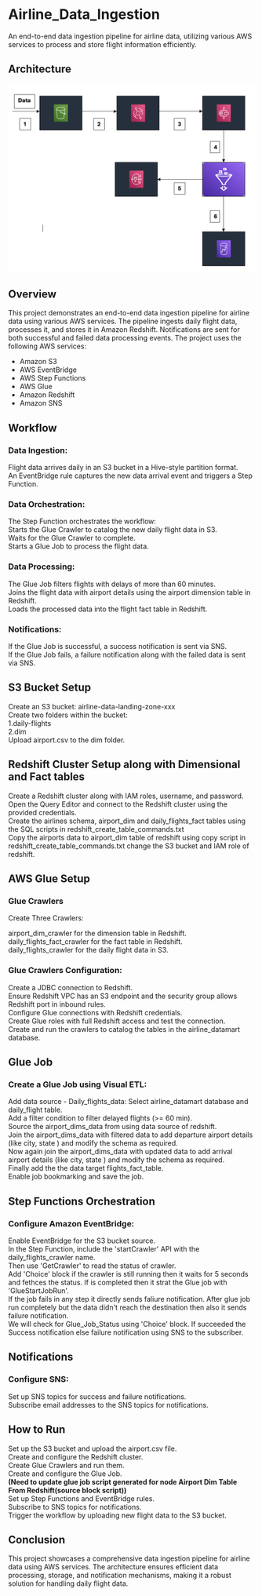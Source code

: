# Airline_Data_Ingestion
An end-to-end data ingestion pipeline for airline data, utilizing various AWS services to process and store flight information efficiently.

## Architecture

![Architecture](/Architecture.png)

## Overview
This project demonstrates an end-to-end data ingestion pipeline for airline data using various AWS services. The pipeline ingests daily flight data, processes it, and stores it in Amazon Redshift. Notifications are sent for both successful and failed data processing events. The project uses the following AWS services:

* Amazon S3
* AWS EventBridge
* AWS Step Functions
* AWS Glue
* Amazon Redshift
* Amazon SNS

## Workflow
### Data Ingestion:

Flight data arrives daily in an S3 bucket in a Hive-style partition format.  
An EventBridge rule captures the new data arrival event and triggers a Step Function.

### Data Orchestration:

The Step Function orchestrates the workflow:  
Starts the Glue Crawler to catalog the new daily flight data in S3.  
Waits for the Glue Crawler to complete.  
Starts a Glue Job to process the flight data.  

### Data Processing:

The Glue Job filters flights with delays of more than 60 minutes.  
Joins the flight data with airport details using the airport dimension table in Redshift.  
Loads the processed data into the flight fact table in Redshift.  

### Notifications:

If the Glue Job is successful, a success notification is sent via SNS.  
If the Glue Job fails, a failure notification along with the failed data is sent via SNS.  

## S3 Bucket Setup
Create an S3 bucket: airline-data-landing-zone-xxx  
Create two folders within the bucket:  
1.daily-flights  
2.dim  
Upload airport.csv to the dim folder.

## Redshift Cluster Setup along with Dimensional and Fact tables
Create a Redshift cluster along with IAM roles, username, and password. <br>
Open the Query Editor and connect to the Redshift cluster using the provided credentials. <br>
Create the airlines schema, airport_dim and daily_flights_fact tables using the SQL scripts in redshift_create_table_commands.txt <br>
Copy the airports data to airport_dim table of redshift using copy script in redshift_create_table_commands.txt change the S3 bucket and IAM role of redshift.

## AWS Glue Setup
### Glue Crawlers
Create Three Crawlers:

airport_dim_crawler for the dimension table in Redshift.  
daily_flights_fact_crawler for the fact table in Redshift.  
daily_flights_crawler for the daily flight data in S3.  

### Glue Crawlers Configuration:
Create a JDBC connection to Redshift.  
Ensure Redshift VPC has an S3 endpoint and the security group allows Redshift port in inbound rules.  
Configure Glue connections with Redshift credentials.  
Create Glue roles with full Redshift access and test the connection.  
Create and run the crawlers to catalog the tables in the airline_datamart database.  

## Glue Job
### Create a Glue Job using Visual ETL:
Add data source - Daily_flights_data: Select airline_datamart database and daily_flight table.  
Add a filter condition to filter delayed flights (>= 60 min).  
Source the airport_dims_data from using data source of redshift.  
Join the airport_dims_data with filtered data to add departure airport details (like city, state ) and modify the schema as required.  
Now again join the airport_dims_data with updated data to add arrival airport details (like city, state ) and modify the schema as required.  
Finally add the the data target flights_fact_table.  
Enable job bookmarking and save the job.  

## Step Functions Orchestration
### Configure Amazon EventBridge:
Enable EventBridge for the S3 bucket source.  
In the Step Function, include the 'startCrawler' API with the daily_flights_crawler name.  
Then use 'GetCrawler' to read the status of crawler.  
Add 'Choice' block if the crawler is still running then it waits for 5 seconds and fethces the status. If is completed then it strat the Glue job with 'GlueStartJobRun'.  
If the job fails in any step it directly sends faliure notification. After glue job run completely but the data didn't reach the destination then also it sends failure notification.  
We will check for Glue_Job_Status using 'Choice' block. If succeeded the Success notification else failure notification using SNS to the subscriber.

## Notifications
### Configure SNS:
Set up SNS topics for success and failure notifications.  
Subscribe email addresses to the SNS topics for notifications.

## How to Run
Set up the S3 bucket and upload the airport.csv file.  
Create and configure the Redshift cluster.  
Create Glue Crawlers and run them.  
Create and configure the Glue Job.  
**(Need to update glue job script generated for node Airport Dim Table From Redshift(source block script))**  
Set up Step Functions and EventBridge rules.  
Subscribe to SNS topics for notifications.  
Trigger the workflow by uploading new flight data to the S3 bucket.  

## Conclusion
This project showcases a comprehensive data ingestion pipeline for airline data using AWS services. The architecture ensures efficient data processing, storage, and notification mechanisms, making it a robust solution for handling daily flight data.




